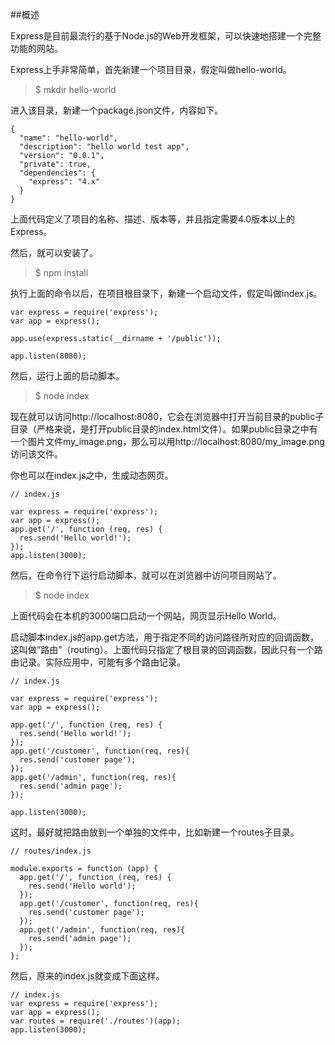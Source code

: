##概述


Express是目前最流行的基于Node.js的Web开发框架，可以快速地搭建一个完整功能的网站。

Express上手非常简单，首先新建一个项目目录，假定叫做hello-world。

>$ mkdir hello-world

进入该目录，新建一个package.json文件，内容如下。
```
{
  "name": "hello-world",
  "description": "hello world test app",
  "version": "0.0.1",
  "private": true,
  "dependencies": {
    "express": "4.x"
  }
}
```


上面代码定义了项目的名称、描述、版本等，并且指定需要4.0版本以上的Express。

然后，就可以安装了。

>$ npm install

执行上面的命令以后，在项目根目录下，新建一个启动文件，假定叫做index.js。

```
var express = require('express');
var app = express();

app.use(express.static(__dirname + '/public'));

app.listen(8080);
```
然后，运行上面的启动脚本。

>$ node index

现在就可以访问http://localhost:8080，它会在浏览器中打开当前目录的public子目录（严格来说，是打开public目录的index.html文件）。如果public目录之中有一个图片文件my_image.png，那么可以用http://localhost:8080/my_image.png访问该文件。

你也可以在index.js之中，生成动态网页。
```
// index.js

var express = require('express');
var app = express();
app.get('/', function (req, res) {
  res.send('Hello world!');
});
app.listen(3000);

```

然后，在命令行下运行启动脚本，就可以在浏览器中访问项目网站了。

>$ node index

上面代码会在本机的3000端口启动一个网站，网页显示Hello World。

启动脚本index.js的app.get方法，用于指定不同的访问路径所对应的回调函数，这叫做“路由”（routing）。上面代码只指定了根目录的回调函数，因此只有一个路由记录。实际应用中，可能有多个路由记录。

```
// index.js

var express = require('express');
var app = express();

app.get('/', function (req, res) {
  res.send('Hello world!');
});
app.get('/customer', function(req, res){
  res.send('customer page');
});
app.get('/admin', function(req, res){
  res.send('admin page');
});

app.listen(3000);
```

这时，最好就把路由放到一个单独的文件中，比如新建一个routes子目录。

```
// routes/index.js

module.exports = function (app) {
  app.get('/', function (req, res) {
    res.send('Hello world');
  });
  app.get('/customer', function(req, res){
    res.send('customer page');
  });
  app.get('/admin', function(req, res){
    res.send('admin page');
  });
};
```

然后，原来的index.js就变成下面这样。

```
// index.js
var express = require('express');
var app = express();
var routes = require('./routes')(app);
app.listen(3000);
```
